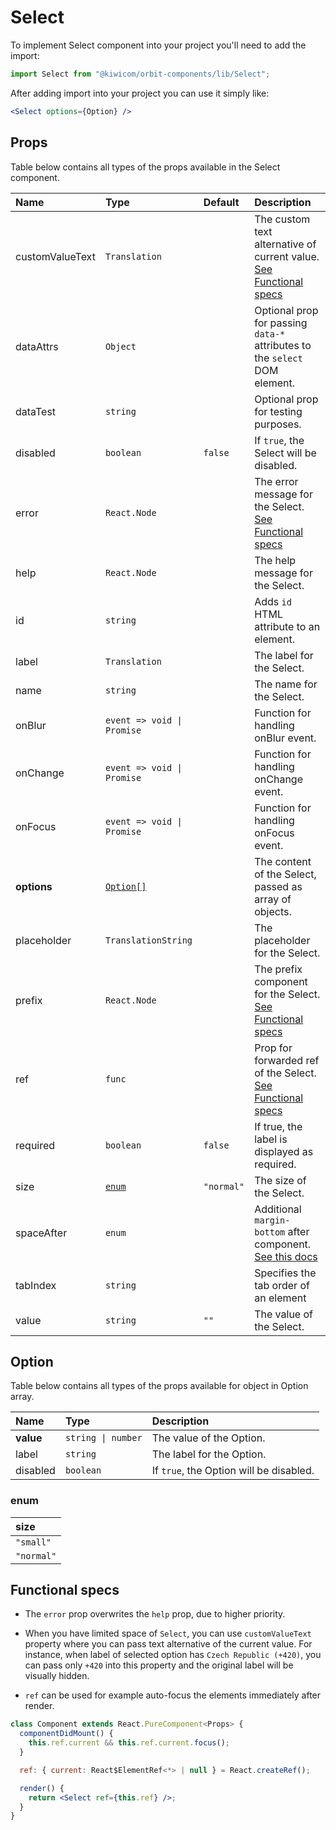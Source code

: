 # Select

To implement Select component into your project you'll need to add the import:

```jsx
import Select from "@kiwicom/orbit-components/lib/Select";
```

After adding import into your project you can use it simply like:

```jsx
<Select options={Option} />
```

## Props

Table below contains all types of the props available in the Select component.

| Name            | Type                       | Default    | Description                                                                                                                                     |
| :-------------- | :------------------------- | :--------- | :---------------------------------------------------------------------------------------------------------------------------------------------- |
| customValueText | `Translation`              |            | The custom text alternative of current value. [See Functional specs](#functional-specs)                                                         |
| dataAttrs       | `Object`                   |            | Optional prop for passing `data-*` attributes to the `select` DOM element.                                                                      |
| dataTest        | `string`                   |            | Optional prop for testing purposes.                                                                                                             |
| disabled        | `boolean`                  | `false`    | If `true`, the Select will be disabled.                                                                                                         |
| error           | `React.Node`               |            | The error message for the Select. [See Functional specs](#functional-specs)                                                                     |
| help            | `React.Node`               |            | The help message for the Select.                                                                                                                |
| id              | `string`                   |            | Adds `id` HTML attribute to an element.                                                                                                         |
| label           | `Translation`              |            | The label for the Select.                                                                                                                       |
| name            | `string`                   |            | The name for the Select.                                                                                                                        |
| onBlur          | `event => void \| Promise` |            | Function for handling onBlur event.                                                                                                             |
| onChange        | `event => void \| Promise` |            | Function for handling onChange event.                                                                                                           |
| onFocus         | `event => void \| Promise` |            | Function for handling onFocus event.                                                                                                            |
| **options**     | [`Option[]`](#option)      |            | The content of the Select, passed as array of objects.                                                                                          |
| placeholder     | `TranslationString`        |            | The placeholder for the Select.                                                                                                                 |
| prefix          | `React.Node`               |            | The prefix component for the Select. [See Functional specs](#functional-specs)                                                                  |
| ref             | `func`                     |            | Prop for forwarded ref of the Select. [See Functional specs](#functional-specs)                                                                 |
| required        | `boolean`                  | `false`    | If true, the label is displayed as required.                                                                                                    |
| size            | [`enum`](#enum)            | `"normal"` | The size of the Select.                                                                                                                         |
| spaceAfter      | `enum`                     |            | Additional `margin-bottom` after component. [See this docs](https://github.com/kiwicom/orbit-components/tree/master/src/common/getSpacingToken) |
| tabIndex        | `string`                   |            | Specifies the tab order of an element                                                                                                           |
| value           | `string`                   | `""`       | The value of the Select.                                                                                                                        |

## Option

Table below contains all types of the props available for object in Option array.

| Name      | Type               | Description                             |
| :-------- | :----------------- | :-------------------------------------- |
| **value** | `string \| number` | The value of the Option.                |
| label     | `string`           | The label for the Option.               |
| disabled  | `boolean`          | If `true`, the Option will be disabled. |

### enum

| size       |
| :--------- |
| `"small"`  |
| `"normal"` |

## Functional specs

- The `error` prop overwrites the `help` prop, due to higher priority.

- When you have limited space of `Select`, you can use `customValueText` property where you can pass text alternative of the current value. For instance, when label of selected option has `Czech Republic (+420)`, you can pass only `+420` into this property and the original label will be visually hidden.

- `ref` can be used for example auto-focus the elements immediately after render.

```jsx
class Component extends React.PureComponent<Props> {
  componentDidMount() {
    this.ref.current && this.ref.current.focus();
  }

  ref: { current: React$ElementRef<*> | null } = React.createRef();

  render() {
    return <Select ref={this.ref} />;
  }
}
```
